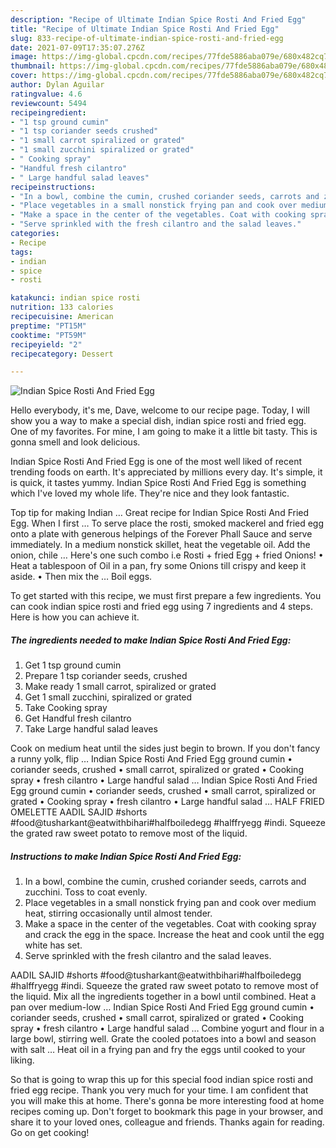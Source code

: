 ```yaml
---
description: "Recipe of Ultimate Indian Spice Rosti And Fried Egg"
title: "Recipe of Ultimate Indian Spice Rosti And Fried Egg"
slug: 833-recipe-of-ultimate-indian-spice-rosti-and-fried-egg
date: 2021-07-09T17:35:07.276Z
image: https://img-global.cpcdn.com/recipes/77fde5886aba079e/680x482cq70/indian-spice-rosti-and-fried-egg-recipe-main-photo.jpg
thumbnail: https://img-global.cpcdn.com/recipes/77fde5886aba079e/680x482cq70/indian-spice-rosti-and-fried-egg-recipe-main-photo.jpg
cover: https://img-global.cpcdn.com/recipes/77fde5886aba079e/680x482cq70/indian-spice-rosti-and-fried-egg-recipe-main-photo.jpg
author: Dylan Aguilar
ratingvalue: 4.6
reviewcount: 5494
recipeingredient:
- "1 tsp ground cumin"
- "1 tsp coriander seeds crushed"
- "1 small carrot spiralized or grated"
- "1 small zucchini spiralized or grated"
- " Cooking spray"
- "Handful fresh cilantro"
- " Large handful salad leaves"
recipeinstructions:
- "In a bowl, combine the cumin, crushed coriander seeds, carrots and zucchini. Toss to coat evenly."
- "Place vegetables in a small nonstick frying pan and cook over medium heat, stirring occasionally until almost tender."
- "Make a space in the center of the vegetables. Coat with cooking spray and crack the egg in the space. Increase the heat and cook until the egg white has set."
- "Serve sprinkled with the fresh cilantro and the salad leaves."
categories:
- Recipe
tags:
- indian
- spice
- rosti

katakunci: indian spice rosti 
nutrition: 133 calories
recipecuisine: American
preptime: "PT15M"
cooktime: "PT59M"
recipeyield: "2"
recipecategory: Dessert

---
```



![Indian Spice Rosti And Fried Egg](https://img-global.cpcdn.com/recipes/77fde5886aba079e/680x482cq70/indian-spice-rosti-and-fried-egg-recipe-main-photo.jpg)

Hello everybody, it's me, Dave, welcome to our recipe page. Today, I will show you a way to make a special dish, indian spice rosti and fried egg. One of my favorites. For mine, I am going to make it a little bit tasty. This is gonna smell and look delicious.

Indian Spice Rosti And Fried Egg is one of the most well liked of recent trending foods on earth. It's appreciated by millions every day. It's simple, it is quick, it tastes yummy. Indian Spice Rosti And Fried Egg is something which I've loved my whole life. They're nice and they look fantastic.

Top tip for making Indian … Great recipe for Indian Spice Rosti And Fried Egg. When I first … To serve place the rosti, smoked mackerel and fried egg onto a plate with generous helpings of the Forever Phall Sauce and serve immediately. In a medium nonstick skillet, heat the vegetable oil. Add the onion, chile … Here&#39;s one such combo i.e Rosti + fried Egg + fried Onions! • Heat a tablespoon of Oil in a pan, fry some Onions till crispy and keep it aside. • Then mix the … Boil eggs.


To get started with this recipe, we must first prepare a few ingredients. You can cook indian spice rosti and fried egg using 7 ingredients and 4 steps. Here is how you can achieve it.

<!--inarticleads1-->

##### The ingredients needed to make Indian Spice Rosti And Fried Egg:

1. Get 1 tsp ground cumin
1. Prepare 1 tsp coriander seeds, crushed
1. Make ready 1 small carrot, spiralized or grated
1. Get 1 small zucchini, spiralized or grated
1. Take  Cooking spray
1. Get Handful fresh cilantro
1. Take  Large handful salad leaves


Cook on medium heat until the sides just begin to brown. If you don&#39;t fancy a runny yolk, flip … Indian Spice Rosti And Fried Egg ground cumin • coriander seeds, crushed • small carrot, spiralized or grated • Cooking spray • fresh cilantro • Large handful salad … Indian Spice Rosti And Fried Egg ground cumin • coriander seeds, crushed • small carrot, spiralized or grated • Cooking spray • fresh cilantro • Large handful salad … HALF FRIED OMELETTE AADIL SAJID #shorts #food@tusharkant@eatwithbihari#halfboiledegg #halffryegg #indi. Squeeze the grated raw sweet potato to remove most of the liquid. 

<!--inarticleads2-->

##### Instructions to make Indian Spice Rosti And Fried Egg:

1. In a bowl, combine the cumin, crushed coriander seeds, carrots and zucchini. Toss to coat evenly.
1. Place vegetables in a small nonstick frying pan and cook over medium heat, stirring occasionally until almost tender.
1. Make a space in the center of the vegetables. Coat with cooking spray and crack the egg in the space. Increase the heat and cook until the egg white has set.
1. Serve sprinkled with the fresh cilantro and the salad leaves.


AADIL SAJID #shorts #food@tusharkant@eatwithbihari#halfboiledegg #halffryegg #indi. Squeeze the grated raw sweet potato to remove most of the liquid. Mix all the ingredients together in a bowl until combined. Heat a pan over medium-low … Indian Spice Rosti And Fried Egg ground cumin • coriander seeds, crushed • small carrot, spiralized or grated • Cooking spray • fresh cilantro • Large handful salad … Combine yogurt and flour in a large bowl, stirring well. Grate the cooled potatoes into a bowl and season with salt … Heat oil in a frying pan and fry the eggs until cooked to your liking. 

So that is going to wrap this up for this special food indian spice rosti and fried egg recipe. Thank you very much for your time. I am confident that you will make this at home. There's gonna be more interesting food at home recipes coming up. Don't forget to bookmark this page in your browser, and share it to your loved ones, colleague and friends. Thanks again for reading. Go on get cooking!

